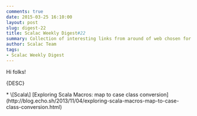 ```yaml
---
comments: true
date: 2015-03-25 16:10:00
layout: post
slug: digest-22
title: Scalac Weekly Digest#22
summary: Collection of interesting links from around of web chosen for you by Scalac team
author: Scalac Team
tags:
- Scalac Weekly Digest
---
```


Hi folks!

{DESC}

<p id="1"></p>
* \[Scala\] [Exploring Scala Macros: map to case class conversion](http://blog.echo.sh/2013/11/04/exploring-scala-macros-map-to-case-class-conversion.html) 

